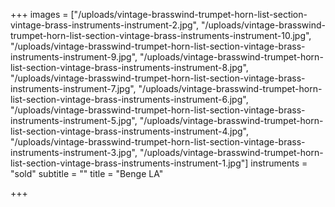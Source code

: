 +++
images = ["/uploads/vintage-brasswind-trumpet-horn-list-section-vintage-brass-instruments-instrument-2.jpg", "/uploads/vintage-brasswind-trumpet-horn-list-section-vintage-brass-instruments-instrument-10.jpg", "/uploads/vintage-brasswind-trumpet-horn-list-section-vintage-brass-instruments-instrument-9.jpg", "/uploads/vintage-brasswind-trumpet-horn-list-section-vintage-brass-instruments-instrument-8.jpg", "/uploads/vintage-brasswind-trumpet-horn-list-section-vintage-brass-instruments-instrument-7.jpg", "/uploads/vintage-brasswind-trumpet-horn-list-section-vintage-brass-instruments-instrument-6.jpg", "/uploads/vintage-brasswind-trumpet-horn-list-section-vintage-brass-instruments-instrument-5.jpg", "/uploads/vintage-brasswind-trumpet-horn-list-section-vintage-brass-instruments-instrument-4.jpg", "/uploads/vintage-brasswind-trumpet-horn-list-section-vintage-brass-instruments-instrument-3.jpg", "/uploads/vintage-brasswind-trumpet-horn-list-section-vintage-brass-instruments-instrument-1.jpg"]
instruments = "sold"
subtitle = ""
title = "Benge LA"

+++
